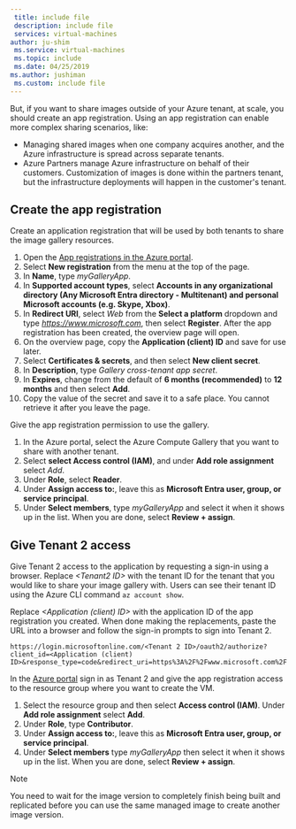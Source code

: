 ```yaml
---
 title: include file
 description: include file
 services: virtual-machines
author: ju-shim
 ms.service: virtual-machines
 ms.topic: include
 ms.date: 04/25/2019
ms.author: jushiman
 ms.custom: include file
---
```



But, if you want to share images outside of your Azure tenant, at scale, you should create an app registration.  Using an app registration can enable more complex sharing scenarios, like:

* Managing shared images when one company acquires another, and the Azure infrastructure is spread across separate tenants. 
* Azure Partners manage Azure infrastructure on behalf of their customers. Customization of images is done within the partners tenant, but the infrastructure deployments will happen in the customer's tenant. 


## Create the app registration

Create an application registration that will be used by both tenants to share the image gallery resources.
1. Open the [App registrations in the Azure portal](https://portal.azure.com/#blade/Microsoft_AAD_RegisteredApps/ApplicationsListBlade/quickStartType//sourceType/).    
1. Select **New registration** from the menu at the top of the page.
1. In **Name**, type *myGalleryApp*.
1. In **Supported account types**, select **Accounts in any organizational directory (Any Microsoft Entra directory - Multitenant) and personal Microsoft accounts (e.g. Skype, Xbox)**.
1. In **Redirect URI**, select *Web* from the **Select a platform** dropdown and type *https://www.microsoft.com*, then select **Register**. After the app registration has been created, the overview page will open.
1. On the overview page, copy the **Application (client) ID** and save for use later.   
1. Select **Certificates & secrets**, and then select **New client secret**.
1. In **Description**, type *Gallery cross-tenant app secret*.
1. In **Expires**, change from the default of **6 months (recommended)** to **12 months** and then select **Add**.
1. Copy the value of the secret and save it to a safe place. You cannot retrieve it after you leave the page.


Give the app registration permission to use the gallery.
1. In the Azure portal, select the Azure Compute Gallery that you want to share with another tenant.
1. Select **select Access control (IAM)**, and under **Add role assignment** select *Add*. 
1. Under **Role**, select **Reader**.
1. Under **Assign access to:**, leave this as **Microsoft Entra user, group, or service principal**.
1. Under **Select members**, type *myGalleryApp* and select it when it shows up in the list. When you are done, select **Review + assign**.


## Give Tenant 2 access

Give Tenant 2 access to the application by requesting a sign-in using a browser. Replace *\<Tenant2 ID>* with the tenant ID for the tenant that you would like to share your image gallery with. Users can see their tenant ID using the Azure CLI command `az account show`. 

Replace *\<Application (client) ID>* with the application ID of the app registration you created. When done making the replacements, paste the URL into a browser and follow the sign-in prompts to sign into Tenant 2.

```
https://login.microsoftonline.com/<Tenant 2 ID>/oauth2/authorize?client_id=<Application (client) ID>&response_type=code&redirect_uri=https%3A%2F%2Fwww.microsoft.com%2F 
```

In the [Azure portal](https://portal.azure.com) sign in as Tenant 2 and give the app registration access to the resource group where you want to create the VM.

1. Select the resource group and then select **Access control (IAM)**. Under **Add role assignment** select **Add**. 
1. Under **Role**, type **Contributor**.
1. Under **Assign access to:**, leave this as **Microsoft Entra user, group, or service principal**.
1. Under **Select members** type *myGalleryApp* then select it when it shows up in the list. When you are done, select **Review + assign**.

> [!NOTE]
> You need to wait for the image version to completely finish being built and replicated before you can use the same managed image to create another image version.
